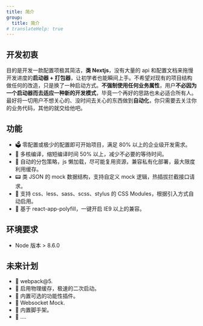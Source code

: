 ```yaml
---
title: 简介
group:
  title: 简介
# translateHelp: true
---
```


## 开发初衷

目的是开发一款配置项极其简洁，<b>类 Nextjs</b>，没有大量的 api 和配置文档来拖慢开发进度的<b>启动器 + 打包器</b>，让初学者也能瞬间上手。不希望对现有的项目结构做任何的改造，只是换了一种启动方式。<b>不强制使用任何业务属性</b>，用户<b>不必因为一个启动器而去适应一种新的开发模式</b>，毕竟一个再好的思路也未必适合所有人。最好将一切用户不想关心的、没时间去关心的东西做到<b>自动化</b>，你只需要去关注你的业务代码，其他的就交给他吧。

## 功能

- 🗳️ 零配置或极少的配置即可开始项目，满足 80% 以上的企业级开发需求。
- 🚄 多核编译，缩短编译时间 50% 以上，减少不必要的等待时间。
- 🤖 自动的分包策略，js 懒加载，尽可能复用资源，兼容私有化部署，最大限度利用缓存。
- 📟 类 JSON 的 mock 数据结构，支持自定义 mock 逻辑，热插拔拦截接口请求。
- 📝 支持 css、less、sass、scss、stylus 的 CSS Modules，根据引入方式自动启用。
- 🧱 基于 react-app-polyfill，一键开启 IE9 以上的兼容。

## 环境要求

- Node 版本 > 8.6.0

## 未来计划

- 🤩 webpack@5.
- 🤩 启用物理缓存，极速的二次启动。
- 🤩 内置可选的功能性插件。
- 🤩 Websocket Mock.
- 🤩 内置脚手架。
- 🤩 ....

